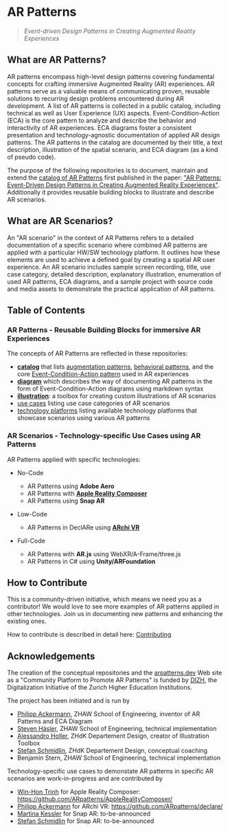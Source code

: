 # AR Patterns

> *Event-driven Design Patterns in Creating Augmented Reality Experiences*

## What are AR Patterns?
AR patterns encompass high-level design patterns covering fundamental concepts for crafting immersive Augmented Reality (AR) experiences. AR patterns serve as a valuable means of communicating proven, reusable solutions to recurring design problems encountered during AR development. A list of AR patterns is collected in a public catalog, including technical as well as User Experience (UX) aspects. Event-Condition-Action (ECA) is the core pattern to analyze and describe the behavior and interactivity of AR experiences. ECA diagrams foster a consistent presentation and technology-agnostic documentation of applied AR design patterns. The AR patterns in the catalog are documented by their title, a text description, illustration of the spatial scenario, and ECA diagram (as a kind of pseudo code). 

The purpose of the following repositories is to document, maintain and extend the [catalog of AR Patterns](https://github.com/ARpatterns/catalog) first published in the paper: ["AR Patterns: Event-Driven Design Patterns in Creating Augmented Reality Experiences"](https://link.springer.com/chapter/10.1007/978-3-031-48495-7_6). Additionally it provides reusable building blocks to illustrate and describe AR scenarios. 

## What are AR Scenarios?
An "AR scenario" in the context of AR Patterns refers to a detailed documentation of a specific scenario where combined AR patterns are applied with a particular HW/SW technology platform. It outlines how these elements are used to achieve a defined goal by creating a spatial AR user experience. An AR scenario includes sample screen recording, title, use case category, detailed description, explanatory illustration, enumeration of used AR patterns, ECA diagrams, and a sample project with source code and media assets to demonstrate the practical application of AR patterns.


## Table of Contents

### AR Patterns - Reusable Building Blocks for immersive AR Experiences
The concepts of AR Patterns are reflected in these repositories:
* [**catalog**](https://github.com/ARpatterns/catalog/) that lists [augmentation patterns](https://github.com/ARpatterns/catalog/#augmentation-patterns), [behavioral patterns](https://github.com/ARpatterns/catalog/#behavioral-patterns), and the core [Event-Condition-Action pattern](https://github.com/ARpatterns/catalog/#event-condition-action-pattern) used in AR experiences
* [**diagram**](https://github.com/ARpatterns/diagram/) which describes the way of documenting AR patterns in the form of Event-Condition-Action diagrams using markdown syntax
* [**illustration**](https://github.com/ARpatterns/Illustrations/): a toolbox for creating custom illustrations of AR scenarios
* [use cases](https://github.com/ARpatterns/catalog/blob/main/usecases.md) listing use case categories of AR scenarios
* [technology platforms](https://github.com/ARpatterns/catalog/blob/main/platforms.md) listing available technology platforms that showcase scenarios using various AR patterns 

<!--* [landingpage](https://github.com/ARpatterns/landingpage/) which is the Web page hosted at [arpatterns.dev](https://arpatterns.dev)  -->

### AR Scenarios - Technology-specific Use Cases using AR Patterns
AR Patterns applied with specific technologies:
* No-Code
  * AR Patterns using **Adobe Aero**
  * AR Patterns with [**Apple Reality Composer**](https://github.com/ARpatterns/AppleRealityComposer/)
  * AR Patterns using **Snap AR**

* Low-Code
  * AR Patterns in DeclARe using [**ARchi VR**](https://github.com/ARpatterns/declare/)
* Full-Code
  * AR Patterns with **AR.js** using WebXR/A-Frame/three.js
  * AR Patterns in C# using **Unity/ARFoundation**

## How to Contribute
This is a community-driven initiative, which means we need you as a contributor! We would love to see more examples of AR patterns applied in other technologies. Join us in documenting new patterns and enhancing the existing ones.

How to contribute is described in detail here: [Contributing](https://github.com/ARpatterns/catalog/blob/main/CONTRIBUTING.md)

## Acknowledgements
The creation of the conceptual repositories and the [arpatterns.dev](https://arpatterns.dev) Web site as a "Community Platform to Promote AR Patterns" is funded by [DIZH](https://www.dizh.uzh.ch/en/), the Digitalization Initiative of the Zurich Higher Education Institutions. 

The project has been initiated and is run by
* [Philipp Ackermann](https://www.zhaw.ch/de/ueber-uns/person/acke/), ZHAW School of Engineering, inventor of AR Patterns and ECA Diagram
* [Steven Häsler](https://www.zhaw.ch/de/ueber-uns/person/hasv/), ZHAW School of Engineering, technical implementation 
* [Alessandro Holler](https://www.zhdk.ch/person/alessandro-holler-184771), ZHdK Departement Design, creator of Illustration Toolbox
* [Stefan Schmidlin](https://www.zhdk.ch/person/stefan-schmidlin-170111), ZHdK Departement Design, conceptual coaching
* Benjamin Stern, ZHAW School of Engineering, technical implementation

Technology-specific use cases to demonstate AR patterns in specific AR scenarios are work-in-progress and are contributed by
* [Win-Hon Trinh](https://www.zhaw.ch/de/ueber-uns/person/trih/) for Apple Reality Composer: https://github.com/ARpatterns/AppleRealityComposer/
* [Philipp Ackermann](https://www.zhaw.ch/de/ueber-uns/person/acke/) for ARchi VR: https://github.com/ARpatterns/declare/ 
* [Martina Kessler](https://www.zhaw.ch/de/ueber-uns/person/kesm/) for Snap AR: to-be-announced
* [Stefan Schmidlin](https://www.zhdk.ch/person/stefan-schmidlin-170111) for Snap AR: to-be-announced
